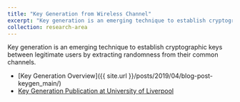 ```yaml
---
title: "Key Generation from Wireless Channel"
excerpt: "Key generation is an emerging technique to establish cryptographic keys between legitimate users by extracting randomness from their common channels.<br/><img src='/images/keygen/keygen_model.png'>"
collection: research-area
---
```

Key generation is an emerging technique to establish cryptographic keys between legitimate users by extracting randomness from their common channels.

* [Key Generation Overview]({{ site.url }}/posts/2019/04/blog-post-keygen_main/)
* [Key Generation Publication at University of Liverpool](/publication-rffi/)


